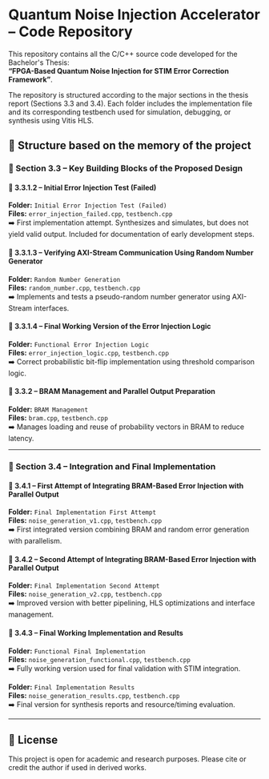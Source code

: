 # Quantum Noise Injection Accelerator – Code Repository

This repository contains all the C/C++ source code developed for the Bachelor's Thesis:  
**“FPGA-Based Quantum Noise Injection for STIM Error Correction Framework”**.

The repository is structured according to the major sections in the thesis report (Sections 3.3 and 3.4). Each folder includes the implementation file and its corresponding testbench used for simulation, debugging, or synthesis using Vitis HLS.

## 📁 Structure based on the memory of the project

### 📌 Section 3.3 – Key Building Blocks of the Proposed Design

#### 🔹 3.3.1.2 – Initial Error Injection Test (Failed)
**Folder:** `Initial Error Injection Test (Failed)`  
**Files:** `error_injection_failed.cpp`, `testbench.cpp`  
➡️ First implementation attempt. Synthesizes and simulates, but does not yield valid output. Included for documentation of early development steps.

#### 🔹 3.3.1.3 – Verifying AXI-Stream Communication Using Random Number Generator  
**Folder:** `Random Number Generation`  
**Files:** `random_number.cpp`, `testbench.cpp`  
➡️ Implements and tests a pseudo-random number generator using AXI-Stream interfaces.

#### 🔹 3.3.1.4 – Final Working Version of the Error Injection Logic  
**Folder:** `Functional Error Injection Logic`  
**Files:** `error_injection_logic.cpp`, `testbench.cpp`  
➡️ Correct probabilistic bit-flip implementation using threshold comparison logic.

#### 🔹 3.3.2 – BRAM Management and Parallel Output Preparation  
**Folder:** `BRAM Management`  
**Files:** `bram.cpp`, `testbench.cpp`  
➡️ Manages loading and reuse of probability vectors in BRAM to reduce latency.

---

### 📌 Section 3.4 – Integration and Final Implementation

#### 🔹 3.4.1 – First Attempt of Integrating BRAM-Based Error Injection with Parallel Output  
**Folder:** `Final Implementation First Attempt`  
**Files:** `noise_generation_v1.cpp`, `testbench.cpp`  
➡️ First integrated version combining BRAM and random error generation with parallelism.

#### 🔹 3.4.2 – Second Attempt of Integrating BRAM-Based Error Injection with Parallel Output  
**Folder:** `Final Implementation Second Attempt`  
**Files:** `noise_generation_v2.cpp`, `testbench.cpp`  
➡️ Improved version with better pipelining, HLS optimizations and interface management.

#### 🔹 3.4.3 – Final Working Implementation and Results  
**Folder:** `Functional Final Implementation`  
**Files:** `noise_generation_functional.cpp`, `testbench.cpp`  
➡️ Fully working version used for final validation with STIM integration.

**Folder:** `Final Implementation Results`  
**Files:** `noise_generation_results.cpp`, `testbench.cpp`  
➡️ Final version for synthesis reports and resource/timing evaluation.

---


## 🧾 License

This project is open for academic and research purposes. Please cite or credit the author if used in derived works.

